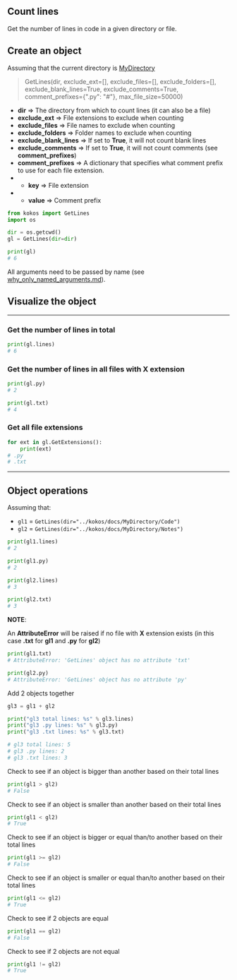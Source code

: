 ## Count lines
Get the number of lines in code in a given directory or file.
## Create an object
Assuming that the current directory is [MyDirectory]("../MyDirectory")
>GetLines(dir, exclude_ext=[], exclude_files=[], exclude_folders=[], exclude_blank_lines=True, exclude_comments=True, comment_prefixes={".py": "#"}, max_file_size=50000)

* **dir** => The directory from which to count lines (it can also be a file)
* **exclude_ext** => File extensions to exclude when counting
* **exclude_files** => File names to exclude when counting
* **exclude_folders** => Folder names to exclude when counting
* **exclude_blank_lines** => If set to **True**, it will not count blank lines
* **exclude_comments** => If set to **True**, it will not count comments (see **comment_prefixes**)
* **comment_prefixes** => A dictionary that specifies what comment prefix to use for each file extension.
* * **key** => File extension
* * **value** => Comment prefix

```python
from kokos import GetLines
import os

dir = os.getcwd()
gl = GetLines(dir=dir)

print(gl)
# 6
```
All arguments need to be passed by name (see [why_only_named_arguments.md](../general/why_only_named_arguments.md)).
## Visualize the object
---
### Get the number of lines in total
```python
print(gl.lines)
# 6
```
### Get the number of lines in all files with X extension
```python
print(gl.py)
# 2

print(gl.txt)
# 4
```
### Get all file extensions
```python
for ext in gl.GetExtensions():
	print(ext)
# .py
# .txt
```
---
## Object operations
Assuming that:
* ```gl1``` = ```GetLines(dir="../kokos/docs/MyDirectory/Code")```
* ```gl2``` = ```GetLines(dir="../kokos/docs/MyDirectory/Notes")```

```python
print(gl1.lines)
# 2

print(gl1.py)
# 2

print(gl2.lines)
# 3

print(gl2.txt)
# 3
```
**NOTE**:

An **AttributeError** will be raised if no file with **X** extension exists (in this case **.txt** for **gl1** and **.py** for **gl2**)
```python
print(gl1.txt)
# AttributeError: 'GetLines' object has no attribute 'txt'

print(gl2.py)
# AttributeError: 'GetLines' object has no attribute 'py'
```

Add 2 objects together
```python
gl3 = gl1 + gl2

print("gl3 total lines: %s" % gl3.lines)
print("gl3 .py lines: %s" % gl3.py)
print("gl3 .txt lines: %s" % gl3.txt)

# gl3 total lines: 5
# gl3 .py lines: 2
# gl3 .txt lines: 3
```
Check to see if an object is bigger than another based on their total lines
```python
print(gl1 > gl2)
# False
```
Check to see if an object is smaller than another based on their total lines
```python
print(gl1 < gl2)
# True
```
Check to see if an object is bigger or equal than/to another based on their total lines
```python
print(gl1 >= gl2)
# False
```
Check to see if an object is smaller or equal than/to another based on their total lines
```python
print(gl1 <= gl2)
# True
```
Check to see if 2 objects are equal
```python
print(gl1 == gl2)
# False
```
Check to see if 2 objects are not equal
```python
print(gl1 != gl2)
# True
```
<!-- add += -->
